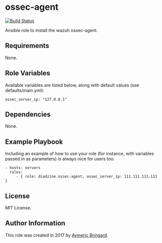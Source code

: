 ossec-agent
===========

[![Build Status](https://travis-ci.org/diadzine/ansible-ossec-agent.svg?branch=master)](https://travis-ci.org/diadzine/ansible-ossec-agent)

Ansible role to install the wazuh ossec-agent.

Requirements
------------

None.

Role Variables
--------------

Available variables are listed below, along with default values (see defaults/main.yml):

```
ossec_server_ip: "127.0.0.1"
```

Dependencies
------------

None.

Example Playbook
----------------

Including an example of how to use your role (for instance, with variables passed in as parameters) is always nice for users too:

    - hosts: servers
      roles:
         - { role: diadzine.ossec-agent, ossec_server_ip: 111.111.111.111 }

License
-------

MIT License.

Author Information
------------------

This role was created in 2017 by [Aymeric Bringard](https://github.com/diadzine/).
